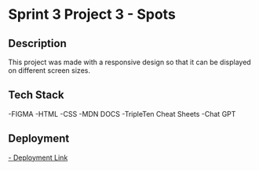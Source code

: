 # Sprint 3 Project 3 - Spots

## Description

This project was made with a responsive design so that it can be displayed on different screen sizes.

## Tech Stack

-FIGMA
-HTML
-CSS
-MDN DOCS
-TripleTen Cheat Sheets
-Chat GPT

## Deployment

[- Deployment Link](https://kivy21.github.io/se_project_spots/) 